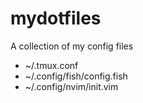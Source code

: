 # mydotfiles
A collection of my config files

* ~/.tmux.conf
* ~/.config/fish/config.fish
* ~/.config/nvim/init.vim
